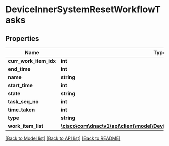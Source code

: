 # DeviceInnerSystemResetWorkflowTasks

## Properties
Name | Type | Description | Notes
------------ | ------------- | ------------- | -------------
**curr_work_item_idx** | **int** |  | [optional] 
**end_time** | **int** |  | [optional] 
**name** | **string** |  | [optional] 
**start_time** | **int** |  | [optional] 
**state** | **string** |  | [optional] 
**task_seq_no** | **int** |  | [optional] 
**time_taken** | **int** |  | [optional] 
**type** | **string** |  | [optional] 
**work_item_list** | [**\cisco\com\dnac\v1\api\client\model\DeviceInnerHistoryTaskInfoWorkItemList[]**](DeviceInnerHistoryTaskInfoWorkItemList.md) |  | [optional] 

[[Back to Model list]](../README.md#documentation-for-models) [[Back to API list]](../README.md#documentation-for-api-endpoints) [[Back to README]](../README.md)


